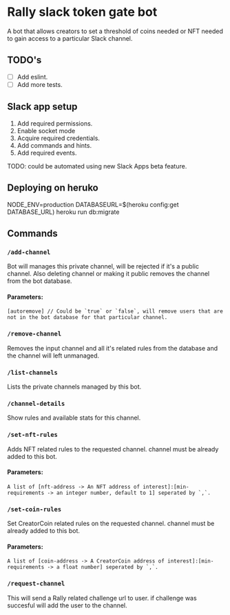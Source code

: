 # Rally slack token gate bot
A bot that allows creators to set a threshold of coins needed or NFT needed to gain access to a particular Slack channel.  

## TODO's
- [ ] Add eslint.
- [ ] Add more tests.

## Slack app setup
1. Add required permissions.
2. Enable socket mode
3. Acquire required credentials.
4. Add commands and hints.
5. Add required events.

TODO: could be automated using new Slack Apps beta feature.

## Deploying on heruko

NODE_ENV=production DATABASEURL=$(heroku config:get DATABASE_URL) heroku run db:migrate

## Commands
### `/add-channel`
Bot will manages this private channel, will be rejected if it's a public channel. Also deleting channel or making it public removes the channel from the bot database.  
#### Parameters:
```text
[autoremove] // Could be `true` or `false`, will remove users that are not in the bot database for that particular channel.
```

### `/remove-channel`
Removes the input channel and all it's related rules from the database and the channel will left unmanaged.

### `/list-channels`
Lists the private channels managed by this bot.

### `/channel-details`
Show rules and available stats for this channel.


### `/set-nft-rules`
Adds NFT related rules to the requested channel. channel must be already added to this bot.
#### Parameters:
```text
A list of [nft-address -> An NFT address of interest]:[min-requirements -> an integer number, default to 1] seperated by `,`.
```

### `/set-coin-rules`
Set CreatorCoin related rules on the requested channel. channel must be already added to this bot.
#### Parameters:
```text
A list of [coin-address -> A CreatorCoin address of interest]:[min-requirements -> a float number] seperated by `,`.
```

### `/request-channel`
This will send a Rally related challenge url to user. if challenge was succesful will add the user to the channel.

